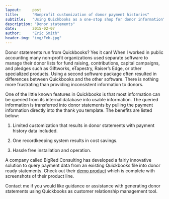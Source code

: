```yaml
---
layout:     post
title:      "Nonprofit customization of donor payment histories"
subtitle:   "Using Quickbooks as a one-stop shop for donor information"
description: "Donor statements"
date:       2015-02-07
author:     "Eric Smith"
header-img: "img/Feb.jpg"
---
```


Donor statements run from Quickbooks?  Yes it can!
When I worked in public accounting many non-profit organizations used separate software to manage their donor lists for fund raising, contributions, capital campaigns, and pledges such as Giftworks, eTapestry, Raiser’s Edge, or other specialized products.  Using a second software package often resulted in differences between Quickbooks and the other software.  There is nothing more frustrating than providing inconsistent information to donors.  

One of the little known features in Quickbooks is that most information can be queried from its internal database into usable information.  The queried information is transferred into donor statements by pulling the payment information directly into the thank you template.  The benefits are listed below:

1.	 Limited customization that results in donor statements  with payment history data included.

2.	 One recordkeeping system results in cost savings.

3.	 Hassle free installation and operation.

A company called BigRed Consulting has developed a fairly innovative solution to query payment data from an existing Quickbooks file into donor ready statements.  Check out their [demo product](http://bigredconsulting.com/products/donor-statements-for-quickbooks/) which is complete with screenshots of their product line.

Contact me if you would like guidance or assistance with generating donor statements using Quickbooks as customer relationship management tool.
